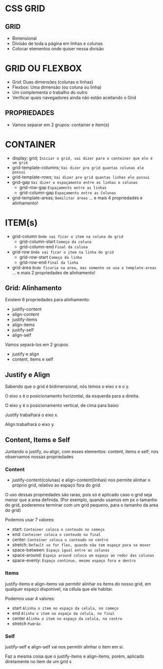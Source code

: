 # CSS GRID

## GRID
- Bimensional
- Divisão de toda a página em linhas e colunas
- Colocar elementos onde quiser nessa divisão

# GRID OU FLEXBOX
- Grid: Duas dimensões (colunas e linhas)
- Flexbox: Uma dimensão (ou coluna ou linha)
- Um complementa o trabalho do outro
- Verificar quais navegadores ainda não estão aceitando o Grid

## PROPRIEDADES
- Vamos separar em 2 grupos: container e item(s)

# CONTAINER
- display: grid; `Iniciar o grid, vai dizer para o conteiner que ele é um grid`
- grid-template-columns; `Vai dizer pro grid quantas colunas ele possui`
- grid-template-rows; `Vai dizer pro grid quantas linhas ele possui`
- grid-gap `Vai dizer o espaçamento entre as linhas e colunas`
    - grid-row-gap `Espaçamento entre as linhas`
    - grid-column-gap `Espaçamento entre as Colunas`
- grid-template-areas; `Demilitar áreas`
... e mais 4 propriedades e alinhamento!

# ITEM(s)
- grid-column `Onde vai ficar o item na coluna do grid`
    - grid-column-start `Começo da coluna`
    - grid-column-end `Final da coluna`
- grid-row `Onde vai ficar o item na linha do grid`
    - grid-row-start `Começo da linha`
    - grid-row-end `Final da linha`
- grid-area `Onde ficaria na area, mas somente se usa o template-areas`
... e mais 2 propriedades de alinhamento!

## Grid: Alinhamento

Existem 6 propriedades para alinhamento:
- justify-content
- align-content
- justify-items
- align-items
- justify-self
- align-self

Vamos separá-los em 2 grupos
- justify e align
- content, items e self

## Justify e Align

Sabendo que o grid é bidimensional, nós temos o eixo x e o y.

O eixo x é o posicionamento horizontal, da esquerda para a direita.

O eixo y é o posicionamento vertical, de cima para baixo

Justify trabalhará o eixo x.

Align trabalhará o eixo y.

## Content, Items e Self

Juntando o justify, ou align, com esses elementos: content, items e self; nós observamos nossas propriedades

### Content

- justify-content(colunas) e align-content(linhas) nos permite alinhar o próprio grid, relativo ao espaço fora do grid.

O uso dessas propriedades são raras, pois só é aplicado caso o grid seja menor que a area definida. (Por exemplo, quando usamos em px o tamanho do grid, poderemos terminar com um grid pequeno, para o tamanho da area do grid)

Podemos usar 7 valores:
- start: `Conteiner coloca o conteudo no começo`
- end: `Conteiner coloca o conteudo no final`
- center: `Conteiner coloca o conteudo no centro`
- stretch: `Default se for flex, quando não tem espaço para se mover`
- space-between: `Espaço igual entre as colunas`
- space-around: `Espaço around coloca um espaço ao redor das colunas`
- space-evenly: `Espaço continuo, mesmo espaço fora e dentro`

### Items

justify-items e align-items vai permitir alinhar os items do nosso grid, em qualquer espaço disponível, na célula que ele habitar.

Podemos usar 4 valores:

- start `Alinha o item no espaço da celula, no começo`
- end `Alinha o item no espaço da celula, no final`
- center `Alinha o item no espaço da celula, no centro`
- stretch `Padrão`

### Self

justify-self e align-self vai nos permitir alinhar o item em si.

Faz a mesma coisa que o justify-items e align-items, porém, aplicado diretamente no item de um grid s